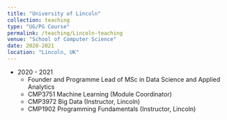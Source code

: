```yaml
---
title: "University of Lincoln"
collection: teaching
type: "UG/PG Course"
permalink: /teaching/Lincoln-teaching
venue: "School of Computer Science"
date: 2020-2021
location: "Lincoln, UK"
---
```


* 2020 - 2021
  * Founder and Programme Lead of MSc in Data Science and Applied Analytics
  * CMP3751 Machine Learning (Module Coordinator)
  * CMP3972 Big Data (Instructor, Lincoln)
  * CMP1902 Programming Fundamentals (Instructor, Lincoln)

